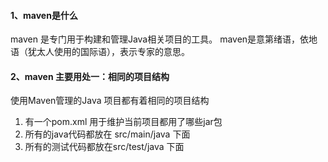 #### 1、maven是什么
maven 是专门用于构建和管理Java相关项目的工具。
maven是意第绪语，依地语（犹太人使用的国际语），表示专家的意思。
#### 2、maven 主要用处一：相同的项目结构
使用Maven管理的Java 项目都有着相同的项目结构
1. 有一个pom.xml 用于维护当前项目都用了哪些jar包
2. 所有的java代码都放在 src/main/java 下面
3. 所有的测试代码都放在src/test/java 下面
